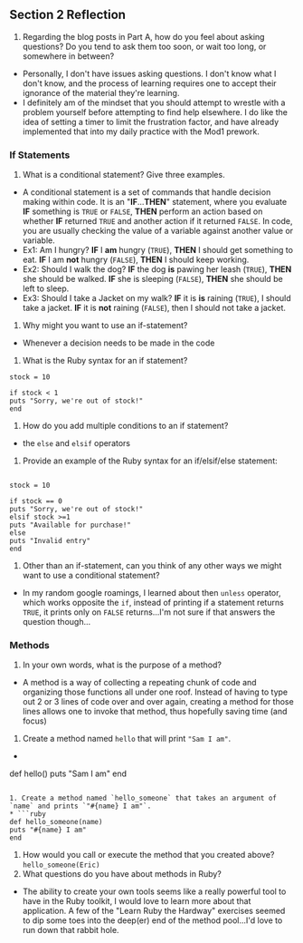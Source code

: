 ## Section 2 Reflection

1. Regarding the blog posts in Part A, how do you feel about asking questions? Do you tend to ask them too soon, or wait too long, or somewhere in between?
  * Personally, I don't have issues asking questions. I don't know what I don't know, and the process of learning requires one to accept their ignorance of the material they're learning.
  * I definitely am of the mindset that you should attempt to wrestle with a problem yourself before attempting to find help elsewhere. I do like the idea of setting a timer to limit the frustration factor, and have already implemented that into my daily practice with the Mod1 prework.

### If Statements

1. What is a conditional statement? Give three examples.
 * A conditional statement is a set of commands that handle decision making within code. It is an "**IF**...**THEN**" statement, where you evaluate **IF** something is `TRUE` or `FALSE`, **THEN** perform an action based on whether **IF** returned `TRUE` and another action if it returned `FALSE`. In code, you are usually checking the value of a variable against another value or variable.
 * Ex1: Am I hungry? **IF** I **am** hungry (`TRUE`), **THEN** I should get something to eat. **IF** I am **not** hungry (`FALSE`), **THEN** I should keep working.
 * Ex2: Should I walk the dog? **IF** the dog **is** pawing her leash (`TRUE`), **THEN** she should be walked. **IF** she is sleeping (`FALSE`), **THEN** she should be left to sleep.
 * Ex3: Should I take a Jacket on my walk? **IF** it is **is** raining (`TRUE`), I should take a jacket. **IF** it is **not** raining (`FALSE`), then I should not take a jacket.

1. Why might you want to use an if-statement?
 * Whenever a decision needs to be made in the code

1. What is the Ruby syntax for an if statement?

 ```# If statement syntax
 stock = 10

 if stock < 1
 puts "Sorry, we're out of stock!"
 end
 ```

1. How do you add multiple conditions to an if statement?
 * the `else` and `elsif` operators

1. Provide an example of the Ruby syntax for an if/elsif/else statement:
 ```

 stock = 10

 if stock == 0
 puts "Sorry, we're out of stock!"
 elsif stock >=1
 puts "Available for purchase!"
 else
 puts "Invalid entry"
 end

 ```
1. Other than an if-statement, can you think of any other ways we might want to use a conditional statement?
 * In my random google roamings, I learned about then `unless` operator, which works opposite the `if`, instead of printing if a statement returns `TRUE`, it prints only on `FALSE` returns...I'm not sure if that answers the question though...
### Methods

1. In your own words, what is the purpose of a method?
 * A method is a way of collecting a repeating chunk of code and organizing those functions all under one roof. Instead of having to type out 2 or 3 lines of code over and over again, creating a method for those lines allows one to invoke that method, thus hopefully saving time (and focus)

1. Create a method named `hello` that will print `"Sam I am"`.
 * ```ruby
def hello()
puts "Sam I am"
end
```

1. Create a method named `hello_someone` that takes an argument of `name` and prints `"#{name} I am"`.
* ```ruby
def hello_someone(name)
puts "#{name} I am"
end
```
1. How would you call or execute the method that you created above?
`hello_someone(Eric)`
1. What questions do you have about methods in Ruby?
* The ability to create your own tools seems like a really powerful tool to have in the Ruby toolkit, I would love to learn more about that application. A few of the "Learn Ruby the Hardway" exercises seemed to dip some toes into the deep(er) end of the method pool...I'd love to run down that rabbit hole.
